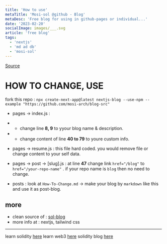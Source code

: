 ```yaml
---
title: 'How to use'
metaTitle: 'Mosi-sol @github - Blog'
metaDesc: 'Free blog for using in github-pages or individual...'
date: '2023-02-20'
socialImage: images/___.svg
article: 'free blog'
tags:
  - 'nextjs'
  - 'md ad db'
  - 'mosi-sol'
---
```


[Source](https://github.com/mosi-arch/blog-src)

# HOW TO CHANGE, USE
fork this repo : `npx create-next-app@latest nextjs-blog --use-npm --example "https://github.com/mosi-arch/blog-src"`
- pages -> index.js : 
- - change line **8, 9** to yyour blog name & description.
- - change content of line **40 to 79** to youre custom info.

- pages -> resume.js : this file hard coded. you would remove file or change content to your self data.

- pages -> post -> [slug].js : at line **47** change link `href="/blog"` to `href="/your-repo-name"` . if your repo name is `blog` then no need to change.

- posts : look at `How-To-Change.md` -> make your blog by `markdown` like this and use it as post-blog.

## more
- clean source of : [sol-blog](https://sol-app.github.io/blog/)
- more info at : nextjs, tailwind css

---

learn solidity [here](https://github.com/mosi-sol)
learn web3 [here](https://github.com/sol-app)
solidity blog [here](https://sol-app.github.io/blog)
